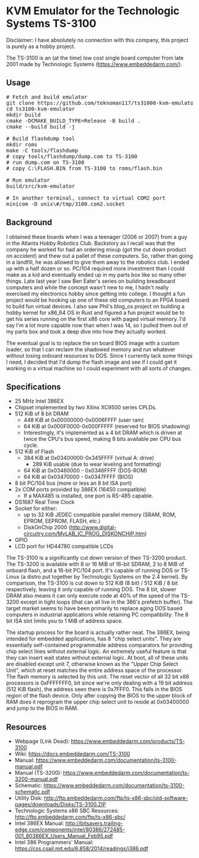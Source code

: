KVM Emulator for the Technologic Systems TS-3100
================================================

Disclaimer: I have absolutely no connection with this company, this project is purely as a hobby project.

The TS-3100 is an (at the time) low cost single board computer from late 2001 made by Technologic Systems (https://www.embeddedarm.com/).

Usage
-----
<pre>
# Fetch and build emulator
git clone https://github.com/teknoman117/ts31000-kvm-emulator
cd ts3100-kvm-emulator
mkdir build
cmake -DCMAKE_BUILD_TYPE=Release -B build .
cmake --build build -j

# Build flashdump tool
mkdir roms
make -C tools/flashdump
# copy tools/flashdump/dump.com to TS-3100
# run dump.com on TS-3100
# copy C:\FLASH.BIN from TS-3100 to roms/flash.bin

# Run emulator
build/src/kvm-emulator

# In another terminal, connect to virtual COM2 port
minicom -D unix\#/tmp/3100.com2.socket
</pre>

Background
----------

I obtained these boards when I was a teenager (2006 or 2007) from a guy in the Atlanta Hobby Robotics Club. Backstory as I recall was that the company he worked for had an ordering mixup (got the cut down product on accident) and thew out a pallet of these computers. So, rather than going in a landfill, he was allowed to give them away to the robotics club. I ended up with a half dozen or so. PC/104 required more investment than I could make as a kid and eventually ended up in my parts box like so many other things. Late last year I saw Ben Eater's series on building breadboard computers and while the concept wasn't new to me, I hadn't really exercised my electronics hobby since getting into college. I thought a fun project would be hooking up one of these old computers to an FPGA board to build fun virtual devices. I also saw Phil's blog_os project on building a hobby kernel for x86_64 OS in Rust and figured a fun project would be to get his series running on the first x86 core with paged virtual memory. I'd say I'm a lot more capable now than when I was 14, so I pulled them out of my parts box and took a deep dive into how they actually worked.

The eventual goal is to replace the on board BIOS image with a custom loader, so that I can reclaim the shadowed memory and run whatever without losing onboard resources to DOS. Since I currently lack some things I need, I decided that I'd dump the flash image and see if I could get it working in a virtual machine so I could experiment with all sorts of changes.

Specifications
--------------
- 25 MHz Intel 386EX
- Chipset implemented by two Xilinx XC9500 series CPLDs.
- 512 KiB of 8 bit DRAM
  - 448 KiB at 0x00000000-0x0006FFFF (user ram)
  - 64 KiB at 0x000F0000-0x000FFFFF (reserved for BIOS shadowing)
  - Interestingly, it's implemented as a 4 bit DRAM which is driven at twice the CPU's bus speed, making 8 bits available per CPU bus cycle.
- 512 KiB of Flash
  - 384 KiB at 0x03400000-0x345FFFF (virtual A: drive)
    - 289 KiB usable (due to wear leveling and formatting)
  - 64 KiB at 0x03460000 - 0x0346FFFF (DOS-ROM)
  - 64 KiB at 0x03470000 - 0x0347FFFF (BIOS)
- 8 bit PC/104 bus (more or less an 8 bit ISA port)
- 2x COM ports provided by 386EX (16450 compatible)
  - If a MAX485 is installed, one port is RS-485 capable.
- DS1687 Real Time Clock
- Socket for either:
  - up to 32 KiB JEDEC compatible parallel memory (SRAM, ROM, EPROM, EEPROM, FLASH, etc.)
  - DiskOnChip 2000 (http://www.digital-circuitry.com/MyLAB_IC_PROG_DISKONCHIP.htm)
- GPIO
- LCD port for HD44780 compatible LCDs

The TS-3100 is a significantly cut down version of their TS-3200 product. The TS-3200 is available with 8 or 16 MiB of 16-bit SDRAM, 2 to 8 MiB of onboard flash, and a 16-bit PC/104 port. It's capable of running DOS or TS-Linux (a distro put together by Technologic Systems on the 2.4 kernel). By comparison, the TS-3100 is cut down to 512 KiB (8 bit) / 512 KiB / 8 bit respectively, leaving it only capable of running DOS. The 8 bit, slower DRAM also means it can only execute code at 40% of the speed of the TS-3200 except in tight loops (that can all live in the 386's prefetch buffer). The target market seems to have been primarily to replace aging DOS based computers in industrial applications while retaining PC compatibility. The 8 bit ISA slot limits you to 1 MiB of address space.

The startup process for the board is actually rather neat. The 386EX, being intended for embedded applications, has 8 "chip select units". They are essentially self-contained programmable address comparators for providing chip select lines without external logic. An extremely useful feature is that they can insert wait states without external logic. At boot, all of these units are disabled except unit 7, otherwise known as the "Upper Chip Select Unit", which at reset matches the entire address space of the processor. The flash memory is selected by this unit. The reset vector of all 32 bit x86 processors is 0xFFFFFFF0, bit since we're only dealing with a 19 bit address (512 KiB flash), the address seen there is 0x7FFF0. This falls in the BIOS region of the flash device. Only after copying the BIOS to the upper block of RAM does it reprogram the upper chip select unit to reside at 0x03400000 and jump to the BIOS in RAM.

Resources
---------
- Webpage (Link Dead): https://www.embeddedarm.com/products/TS-3100
- Wiki: https://docs.embeddedarm.com/TS-3100
- Manual: https://www.embeddedarm.com/documentation/ts-3100-manual.pdf
- Manual (TS-3200): https://www.embeddedarm.com/documentation/ts-3200-manual.pdf
- Schematic: https://www.embeddedarm.com/documentation/ts-3100-schematic.pdf
- Utility Disk: http://ftp.embeddedarm.com/ftp/ts-x86-sbc/old-software-pages/downloads/Disks/TS-3100.ZIP
- Technologic Systems x86 SBC Resources: http://ftp.embeddedarm.com/ftp/ts-x86-sbc/
- Intel 386EX Manual: http://bitsavers.trailing-edge.com/components/intel/80386/272485-001_80386EX_Users_Manual_Feb95.pdf
- Intel 386 Programmers' Manual: https://css.csail.mit.edu/6.858/2014/readings/i386.pdf
